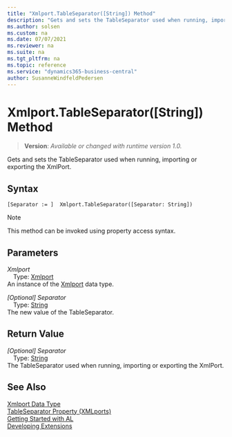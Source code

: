 ```yaml
---
title: "Xmlport.TableSeparator([String]) Method"
description: "Gets and sets the TableSeparator used when running, importing or exporting the XmlPort."
ms.author: solsen
ms.custom: na
ms.date: 07/07/2021
ms.reviewer: na
ms.suite: na
ms.tgt_pltfrm: na
ms.topic: reference
ms.service: "dynamics365-business-central"
author: SusanneWindfeldPedersen
---
```

[//]: # (START>DO_NOT_EDIT)
[//]: # (IMPORTANT:Do not edit any of the content between here and the END>DO_NOT_EDIT.)
[//]: # (Any modifications should be made in the .xml files in the ModernDev repo.)
# Xmlport.TableSeparator([String]) Method
> **Version**: _Available or changed with runtime version 1.0._

Gets and sets the TableSeparator used when running, importing or exporting the XmlPort.


## Syntax
```AL
[Separator := ]  Xmlport.TableSeparator([Separator: String])
```
> [!NOTE]
> This method can be invoked using property access syntax.
## Parameters
*Xmlport*  
&emsp;Type: [Xmlport](xmlport-data-type.md)  
An instance of the [Xmlport](xmlport-data-type.md) data type.  

*[Optional] Separator*  
&emsp;Type: [String](../string/string-data-type.md)  
The new value of the TableSeparator.  


## Return Value
*[Optional] Separator*  
&emsp;Type: [String](../string/string-data-type.md)  
The TableSeparator used when running, importing or exporting the XmlPort.


[//]: # (IMPORTANT: END>DO_NOT_EDIT)
## See Also
[Xmlport Data Type](xmlport-data-type.md)  
[TableSeparator Property \(XMLports\)](../../properties/devenv-tableseparator-property.md)  
[Getting Started with AL](../../devenv-get-started.md)  
[Developing Extensions](../../devenv-dev-overview.md)